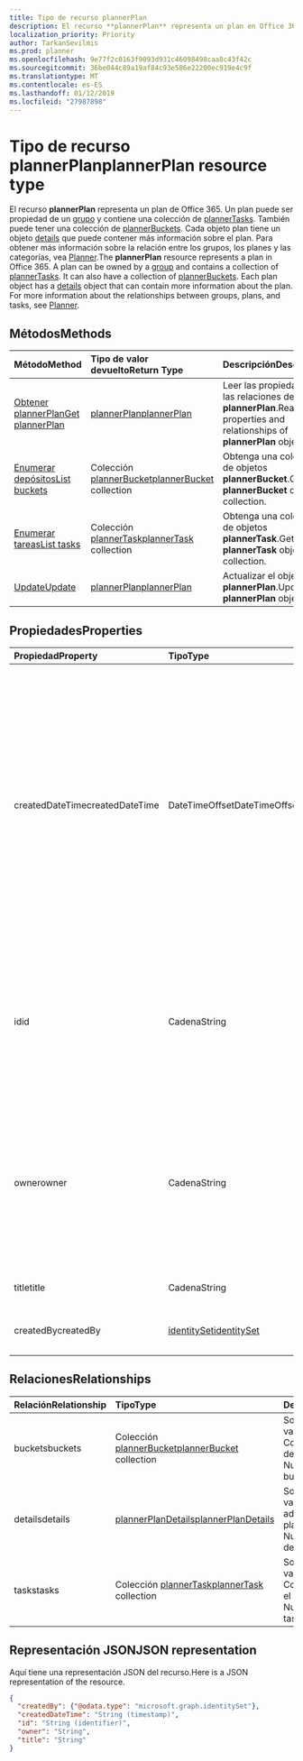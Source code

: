 ```yaml
---
title: Tipo de recurso plannerPlan
description: El recurso **plannerPlan** representa un plan en Office 365. Un plan de puede pertenecer a un grupo y contiene una colección de plannerTasks. También puede tener una colección de plannerBuckets. Cada objeto de plan tiene un objeto de detalles que puede contener más información acerca del plan. Para obtener más información acerca de las relaciones entre los grupos, los planes y tareas, vea organizador.
localization_priority: Priority
author: TarkanSevilmis
ms.prod: planner
ms.openlocfilehash: 9e77f2c0163f9093d931c46098498caa8c43f42c
ms.sourcegitcommit: 36be044c89a19af84c93e586e22200ec919e4c9f
ms.translationtype: MT
ms.contentlocale: es-ES
ms.lasthandoff: 01/12/2019
ms.locfileid: "27987898"
---
```

# <a name="plannerplan-resource-type"></a><span data-ttu-id="ac823-107">Tipo de recurso plannerPlan</span><span class="sxs-lookup"><span data-stu-id="ac823-107">plannerPlan resource type</span></span>

<span data-ttu-id="ac823-p102">El recurso **plannerPlan** representa un plan de Office 365. Un plan puede ser propiedad de un [grupo](group.md) y contiene una colección de [plannerTasks](plannertask.md). También puede tener una colección de [plannerBuckets](plannerbucket.md). Cada objeto plan tiene un objeto [details](plannerplandetails.md) que puede contener más información sobre el plan. Para obtener más información sobre la relación entre los grupos, los planes y las categorías, vea [Planner](planner-overview.md).</span><span class="sxs-lookup"><span data-stu-id="ac823-p102">The **plannerPlan** resource represents a plan in Office 365. A plan can be owned by a [group](group.md) and contains a collection of [plannerTasks](plannertask.md). It can also have a collection of [plannerBuckets](plannerbucket.md). Each plan object has a [details](plannerplandetails.md) object that can contain more information about the plan. For more information about the relationships between groups, plans, and tasks, see [Planner](planner-overview.md).</span></span>

## <a name="methods"></a><span data-ttu-id="ac823-113">Métodos</span><span class="sxs-lookup"><span data-stu-id="ac823-113">Methods</span></span>

| <span data-ttu-id="ac823-114">Método</span><span class="sxs-lookup"><span data-stu-id="ac823-114">Method</span></span>           | <span data-ttu-id="ac823-115">Tipo de valor devuelto</span><span class="sxs-lookup"><span data-stu-id="ac823-115">Return Type</span></span>    |<span data-ttu-id="ac823-116">Descripción</span><span class="sxs-lookup"><span data-stu-id="ac823-116">Description</span></span>|
|:---------------|:--------|:----------|
|[<span data-ttu-id="ac823-117">Obtener plannerPlan</span><span class="sxs-lookup"><span data-stu-id="ac823-117">Get plannerPlan</span></span>](../api/plannerplan-get.md) | [<span data-ttu-id="ac823-118">plannerPlan</span><span class="sxs-lookup"><span data-stu-id="ac823-118">plannerPlan</span></span>](plannerplan.md) |<span data-ttu-id="ac823-119">Leer las propiedades y las relaciones del objeto **plannerPlan**.</span><span class="sxs-lookup"><span data-stu-id="ac823-119">Read properties and relationships of **plannerPlan** object.</span></span>|
|[<span data-ttu-id="ac823-120">Enumerar depósitos</span><span class="sxs-lookup"><span data-stu-id="ac823-120">List buckets</span></span>](../api/plannerplan-list-buckets.md) |<span data-ttu-id="ac823-121">Colección [plannerBucket](plannerbucket.md)</span><span class="sxs-lookup"><span data-stu-id="ac823-121">[plannerBucket](plannerbucket.md) collection</span></span>| <span data-ttu-id="ac823-122">Obtenga una colección de objetos **plannerBucket**.</span><span class="sxs-lookup"><span data-stu-id="ac823-122">Get a **plannerBucket** object collection.</span></span>|
|[<span data-ttu-id="ac823-123">Enumerar tareas</span><span class="sxs-lookup"><span data-stu-id="ac823-123">List tasks</span></span>](../api/plannerplan-list-tasks.md) |<span data-ttu-id="ac823-124">Colección [plannerTask](plannertask.md)</span><span class="sxs-lookup"><span data-stu-id="ac823-124">[plannerTask](plannertask.md) collection</span></span>| <span data-ttu-id="ac823-125">Obtenga una colección de objetos **plannerTask**.</span><span class="sxs-lookup"><span data-stu-id="ac823-125">Get a **plannerTask** object collection.</span></span>|
|[<span data-ttu-id="ac823-126">Update</span><span class="sxs-lookup"><span data-stu-id="ac823-126">Update</span></span>](../api/plannerplan-update.md) | [<span data-ttu-id="ac823-127">plannerPlan</span><span class="sxs-lookup"><span data-stu-id="ac823-127">plannerPlan</span></span>](plannerplan.md) |<span data-ttu-id="ac823-128">Actualizar el objeto **plannerPlan**.</span><span class="sxs-lookup"><span data-stu-id="ac823-128">Update **plannerPlan** object.</span></span> |

## <a name="properties"></a><span data-ttu-id="ac823-129">Propiedades</span><span class="sxs-lookup"><span data-stu-id="ac823-129">Properties</span></span>
| <span data-ttu-id="ac823-130">Propiedad</span><span class="sxs-lookup"><span data-stu-id="ac823-130">Property</span></span>     | <span data-ttu-id="ac823-131">Tipo</span><span class="sxs-lookup"><span data-stu-id="ac823-131">Type</span></span>   |<span data-ttu-id="ac823-132">Descripción</span><span class="sxs-lookup"><span data-stu-id="ac823-132">Description</span></span>|
|:---------------|:--------|:----------|
|<span data-ttu-id="ac823-133">createdDateTime</span><span class="sxs-lookup"><span data-stu-id="ac823-133">createdDateTime</span></span>|<span data-ttu-id="ac823-134">DateTimeOffset</span><span class="sxs-lookup"><span data-stu-id="ac823-134">DateTimeOffset</span></span>|<span data-ttu-id="ac823-p103">Solo lectura. Fecha y hora en que se creó el plan. El tipo de marca de tiempo representa la información de fecha y hora con el formato ISO 8601 y siempre pertenece a la zona horaria UTC. Por ejemplo, la medianoche UTC del 1 de enero de 2014 sería así: `'2014-01-01T00:00:00Z'`</span><span class="sxs-lookup"><span data-stu-id="ac823-p103">Read-only. Date and time at which the plan is created. The Timestamp type represents date and time information using ISO 8601 format and is always in UTC time. For example, midnight UTC on Jan 1, 2014 would look like this: `'2014-01-01T00:00:00Z'`</span></span>|
|<span data-ttu-id="ac823-139">id</span><span class="sxs-lookup"><span data-stu-id="ac823-139">id</span></span>|<span data-ttu-id="ac823-140">Cadena</span><span class="sxs-lookup"><span data-stu-id="ac823-140">String</span></span>| <span data-ttu-id="ac823-141">Solo lectura.</span><span class="sxs-lookup"><span data-stu-id="ac823-141">Read-only.</span></span> <span data-ttu-id="ac823-142">Identificador del plan.</span><span class="sxs-lookup"><span data-stu-id="ac823-142">ID of the plan.</span></span> <span data-ttu-id="ac823-143">Es 28 caracteres de largo y entre mayúsculas y minúsculas.</span><span class="sxs-lookup"><span data-stu-id="ac823-143">It is 28 characters long and case-sensitive.</span></span> <span data-ttu-id="ac823-144">[Validación de formato](planner-identifiers-disclaimer.md) se realiza en el servicio.</span><span class="sxs-lookup"><span data-stu-id="ac823-144">[Format validation](planner-identifiers-disclaimer.md) is done on the service.</span></span>|
|<span data-ttu-id="ac823-145">owner</span><span class="sxs-lookup"><span data-stu-id="ac823-145">owner</span></span>|<span data-ttu-id="ac823-146">Cadena</span><span class="sxs-lookup"><span data-stu-id="ac823-146">String</span></span>|<span data-ttu-id="ac823-147">Identificador del [grupo](group.md) que posee el plan.</span><span class="sxs-lookup"><span data-stu-id="ac823-147">ID of the [Group](group.md) that owns the plan.</span></span> <span data-ttu-id="ac823-148">Un grupo válido debe existir antes de que se puede establecer en este campo.</span><span class="sxs-lookup"><span data-stu-id="ac823-148">A valid group must exist before this field can be set.</span></span> <span data-ttu-id="ac823-149">Una vez establecida, esta propiedad no se puede actualizar.</span><span class="sxs-lookup"><span data-stu-id="ac823-149">After it is set, this property can’t be updated.</span></span>|
|<span data-ttu-id="ac823-150">title</span><span class="sxs-lookup"><span data-stu-id="ac823-150">title</span></span>|<span data-ttu-id="ac823-151">Cadena</span><span class="sxs-lookup"><span data-stu-id="ac823-151">String</span></span>|<span data-ttu-id="ac823-p106">Obligatorio. Título del plan.</span><span class="sxs-lookup"><span data-stu-id="ac823-p106">Required. Title of the plan.</span></span>|
|<span data-ttu-id="ac823-154">createdBy</span><span class="sxs-lookup"><span data-stu-id="ac823-154">createdBy</span></span>|[<span data-ttu-id="ac823-155">identitySet</span><span class="sxs-lookup"><span data-stu-id="ac823-155">identitySet</span></span>](identityset.md)|<span data-ttu-id="ac823-p107">Solo lectura. El usuario que creó el plan.</span><span class="sxs-lookup"><span data-stu-id="ac823-p107">Read-only. The user who created the plan.</span></span>|

## <a name="relationships"></a><span data-ttu-id="ac823-158">Relaciones</span><span class="sxs-lookup"><span data-stu-id="ac823-158">Relationships</span></span>
| <span data-ttu-id="ac823-159">Relación</span><span class="sxs-lookup"><span data-stu-id="ac823-159">Relationship</span></span> | <span data-ttu-id="ac823-160">Tipo</span><span class="sxs-lookup"><span data-stu-id="ac823-160">Type</span></span>   |<span data-ttu-id="ac823-161">Descripción</span><span class="sxs-lookup"><span data-stu-id="ac823-161">Description</span></span>|
|:---------------|:--------|:----------|
|<span data-ttu-id="ac823-162">buckets</span><span class="sxs-lookup"><span data-stu-id="ac823-162">buckets</span></span>|<span data-ttu-id="ac823-163">Colección [plannerBucket](plannerbucket.md)</span><span class="sxs-lookup"><span data-stu-id="ac823-163">[plannerBucket](plannerbucket.md) collection</span></span>| <span data-ttu-id="ac823-p108">Solo lectura. Admite valores NULL. Colección de depósitos del plan.</span><span class="sxs-lookup"><span data-stu-id="ac823-p108">Read-only. Nullable. Collection of buckets in the plan.</span></span>|
|<span data-ttu-id="ac823-167">details</span><span class="sxs-lookup"><span data-stu-id="ac823-167">details</span></span>|[<span data-ttu-id="ac823-168">plannerPlanDetails</span><span class="sxs-lookup"><span data-stu-id="ac823-168">plannerPlanDetails</span></span>](plannerplandetails.md)| <span data-ttu-id="ac823-p109">Solo lectura. Admite valores NULL. Detalles adicionales sobre el plan.</span><span class="sxs-lookup"><span data-stu-id="ac823-p109">Read-only. Nullable. Additional details about the plan.</span></span>|
|<span data-ttu-id="ac823-172">tasks</span><span class="sxs-lookup"><span data-stu-id="ac823-172">tasks</span></span>|<span data-ttu-id="ac823-173">Colección [plannerTask](plannertask.md)</span><span class="sxs-lookup"><span data-stu-id="ac823-173">[plannerTask](plannertask.md) collection</span></span>| <span data-ttu-id="ac823-p110">Solo lectura. Admite valores NULL. Colección de tareas en el plan.</span><span class="sxs-lookup"><span data-stu-id="ac823-p110">Read-only. Nullable. Collection of tasks in the plan.</span></span>|

## <a name="json-representation"></a><span data-ttu-id="ac823-177">Representación JSON</span><span class="sxs-lookup"><span data-stu-id="ac823-177">JSON representation</span></span>

<span data-ttu-id="ac823-178">Aquí tiene una representación JSON del recurso.</span><span class="sxs-lookup"><span data-stu-id="ac823-178">Here is a JSON representation of the resource.</span></span>

<!-- {
  "blockType": "resource",
  "baseType": "microsoft.graph.entity",
  "optionalProperties": [

  ],
  "@odata.type": "microsoft.graph.plannerPlan"
}-->

```json
{
  "createdBy": {"@odata.type": "microsoft.graph.identitySet"},
  "createdDateTime": "String (timestamp)",
  "id": "String (identifier)",
  "owner": "String",
  "title": "String"
}

```

<!-- uuid: 8fcb5dbc-d5aa-4681-8e31-b001d5168d79
2015-10-25 14:57:30 UTC -->
<!-- {
  "type": "#page.annotation",
  "description": "plannerPlan resource",
  "keywords": "",
  "section": "documentation",
  "tocPath": ""
}-->
